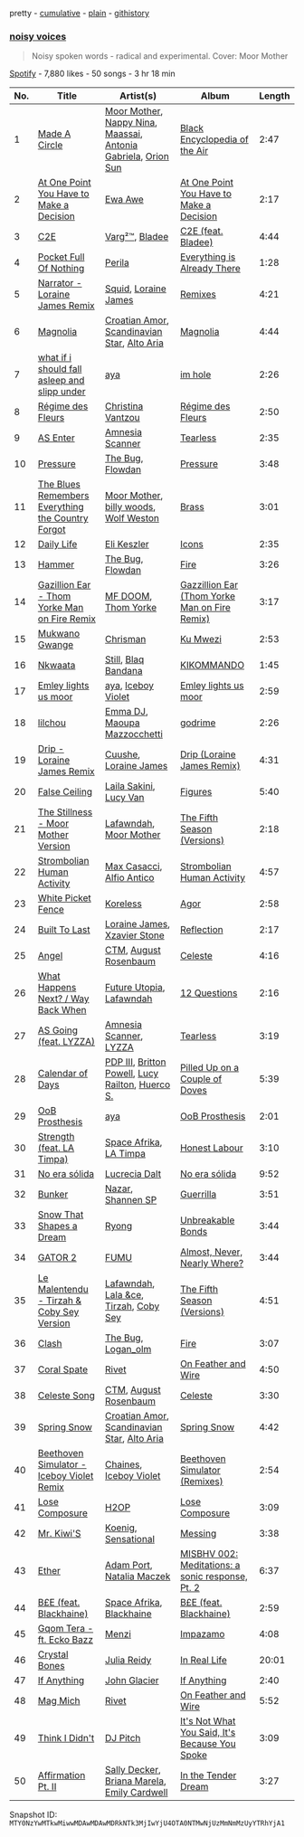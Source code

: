 pretty - [cumulative](/playlists/cumulative/37i9dQZF1DWTvAMsEfpIPP.md) - [plain](/playlists/plain/37i9dQZF1DWTvAMsEfpIPP) - [githistory](https://github.githistory.xyz/mackorone/spotify-playlist-archive/blob/main/playlists/plain/37i9dQZF1DWTvAMsEfpIPP)

### [noisy voices](https://open.spotify.com/playlist/37i9dQZF1DWTvAMsEfpIPP)

> Noisy spoken words \- radical and experimental\. Cover: Moor Mother

[Spotify](https://open.spotify.com/user/spotify) - 7,880 likes - 50 songs - 3 hr 18 min

| No. | Title | Artist(s) | Album | Length |
|---|---|---|---|---|
| 1 | [Made A Circle](https://open.spotify.com/track/6WLLSXgax1NNsAv9P6iH4P) | [Moor Mother](https://open.spotify.com/artist/4kANxfLenUobb7t5fHSrgA), [Nappy Nina](https://open.spotify.com/artist/021A20H2EVS9igRiNhozcx), [Maassai](https://open.spotify.com/artist/2Sk415hwNp1WKbB5VMZeMu), [Antonia Gabriela](https://open.spotify.com/artist/0yhgLDO2J8gcecPxFRYnzA), [Orion Sun](https://open.spotify.com/artist/2efrqekWSHlvhATD50AG3m) | [Black Encyclopedia of the Air](https://open.spotify.com/album/5MbfULVKirwaOOlA58Ja9J) | 2:47 |
| 2 | [At One Point You Have to Make a Decision](https://open.spotify.com/track/0nH0CyzZIVzKiW8GxA9FFW) | [Ewa Awe](https://open.spotify.com/artist/6UQuGNQMHFIfC93nesIdAE) | [At One Point You Have to Make a Decision](https://open.spotify.com/album/1znFxEPROT5Jh4Nfi0R14E) | 2:17 |
| 3 | [C2E](https://open.spotify.com/track/74CJp8baMkeO9ULS1g3zE6) | [Varg²™](https://open.spotify.com/artist/4g2EfgpanE2Z9LG1nQ9zNy), [Bladee](https://open.spotify.com/artist/2xvtxDNInKDV4AvGmjw6d1) | [C2E \(feat\. Bladee\)](https://open.spotify.com/album/4KNwxXWttQVP6AHrepO42A) | 4:44 |
| 4 | [Pocket Full Of Nothing](https://open.spotify.com/track/23wofBHXM8fua4bdKMNzeC) | [Perila](https://open.spotify.com/artist/5tWRKxz6TY4YfkdrMPGPPi) | [Everything is Already There](https://open.spotify.com/album/1he2AlYOWu58VJxZQPzdJK) | 1:28 |
| 5 | [Narrator \- Loraine James Remix](https://open.spotify.com/track/07Jh616nG8bAJlYCBSaADa) | [Squid](https://open.spotify.com/artist/685XjGzGztyivfR3fAjoxo), [Loraine James](https://open.spotify.com/artist/536qHynzDH1QviwhWY9dE3) | [Remixes](https://open.spotify.com/album/1ZGhNq2ktjOiiKP9Rimu2O) | 4:21 |
| 6 | [Magnolia](https://open.spotify.com/track/6JXvHo8tnOEOJPJpFCcDmB) | [Croatian Amor](https://open.spotify.com/artist/67QjO1hSxmYnra5p51qjig), [Scandinavian Star](https://open.spotify.com/artist/0IHVd7aU0SzB7t0HDiCWsp), [Alto Aria](https://open.spotify.com/artist/2fKzX6tkABWKK5MnXizpSR) | [Magnolia](https://open.spotify.com/album/5Pe3WSpP2eSJHgy3yNMpRj) | 4:44 |
| 7 | [what if i should fall asleep and slipp under](https://open.spotify.com/track/5PbAv2zXryIukY2K1VjuSR) | [aya](https://open.spotify.com/artist/0NKaRcyqHnynkv7UMsOhEH) | [im hole](https://open.spotify.com/album/2j1PArO05q8DBRRNuCPsr6) | 2:26 |
| 8 | [Régime des Fleurs](https://open.spotify.com/track/16xWwjg8p3T9n1aAptjIRp) | [Christina Vantzou](https://open.spotify.com/artist/4CMC2nnStv4EENjKBSDpKR) | [Régime des Fleurs](https://open.spotify.com/album/7cIyUAuwTnbQEvTIy5Nsju) | 2:50 |
| 9 | [AS Enter](https://open.spotify.com/track/0sSDu4nSr6Ajgv5tKen0do) | [Amnesia Scanner](https://open.spotify.com/artist/2J3LwjEkmryU6BSAubwbMF) | [Tearless](https://open.spotify.com/album/4oJgRPOIIRAIYprWRhKohZ) | 2:35 |
| 10 | [Pressure](https://open.spotify.com/track/0sK0hdtwpgK6S3O62j6Jtg) | [The Bug](https://open.spotify.com/artist/213i4NKah1DX9q0FNiKsuw), [Flowdan](https://open.spotify.com/artist/07CimrZi5vs9iEao47TNQ4) | [Pressure](https://open.spotify.com/album/4oTan2TJpE2e2VldWmUkhD) | 3:48 |
| 11 | [The Blues Remembers Everything the Country Forgot](https://open.spotify.com/track/6Ft2Uk7Y8GELALXtrcwl6G) | [Moor Mother](https://open.spotify.com/artist/4kANxfLenUobb7t5fHSrgA), [billy woods](https://open.spotify.com/artist/39vtb2iiz3079nqfL5nfFc), [Wolf Weston](https://open.spotify.com/artist/3yXX4ravNhsyB7XEuozPGo) | [Brass](https://open.spotify.com/album/2xU8y7tprnryyZndlYNNns) | 3:01 |
| 12 | [Daily Life](https://open.spotify.com/track/6MbzPtoYvaOuNnXnWoIdbN) | [Eli Keszler](https://open.spotify.com/artist/2YfqCdQFDp4c0s8F5Lkk4z) | [Icons](https://open.spotify.com/album/0Pw8GjF2XNrDNM3uIeV8QB) | 2:35 |
| 13 | [Hammer](https://open.spotify.com/track/79EAmQh3rRYcEg5mDVpiH7) | [The Bug](https://open.spotify.com/artist/213i4NKah1DX9q0FNiKsuw), [Flowdan](https://open.spotify.com/artist/07CimrZi5vs9iEao47TNQ4) | [Fire](https://open.spotify.com/album/4deCZBfXA0NZxLHRYpItqw) | 3:26 |
| 14 | [Gazillion Ear \- Thom Yorke Man on Fire Remix](https://open.spotify.com/track/4391OFJdcDJHJLzpEss9Do) | [MF DOOM](https://open.spotify.com/artist/2pAWfrd7WFF3XhVt9GooDL), [Thom Yorke](https://open.spotify.com/artist/4CvTDPKA6W06DRfBnZKrau) | [Gazzillion Ear \(Thom Yorke Man on Fire Remix\)](https://open.spotify.com/album/10QoJzEf3S3ebgG7shH2np) | 3:17 |
| 15 | [Mukwano Gwange](https://open.spotify.com/track/35ixiFSx7kYb1iDrOYSKWn) | [Chrisman](https://open.spotify.com/artist/3atHu8rA1gl18dlT9Ii7Ah) | [Ku Mwezi](https://open.spotify.com/album/7ehtvJsquRaWkT7hwKwx45) | 2:53 |
| 16 | [Nkwaata](https://open.spotify.com/track/1S15hPaHpdW1bQaYxN1s5H) | [Still](https://open.spotify.com/artist/5jQJNRUVKYhtxSjTn2fq07), [Blaq Bandana](https://open.spotify.com/artist/6itctwxsNACqfamAFUrPfh) | [KIKOMMANDO](https://open.spotify.com/album/4AtiXBv6CEXQliNqdW79KC) | 1:45 |
| 17 | [Emley lights us moor](https://open.spotify.com/track/3P8DRFvzTERk5swNssevcm) | [aya](https://open.spotify.com/artist/0NKaRcyqHnynkv7UMsOhEH), [Iceboy Violet](https://open.spotify.com/artist/2MWAoLoDTgex9peOU2Uc4C) | [Emley lights us moor](https://open.spotify.com/album/0tfnAygeaN4XvFzZi3Uuq5) | 2:59 |
| 18 | [lilchou](https://open.spotify.com/track/45wJHyMk8JoXp25weYzJb7) | [Emma DJ](https://open.spotify.com/artist/5WPBoQGyVEaa54xmfsKsXF), [Maoupa Mazzocchetti](https://open.spotify.com/artist/2DRMyBNnQGATkVnoy3omna) | [godrime](https://open.spotify.com/album/0nWyaY4g8Nifl9igVy8uaQ) | 2:26 |
| 19 | [Drip \- Loraine James Remix](https://open.spotify.com/track/71uDwJetL7mPJGbhIyb5Ug) | [Cuushe](https://open.spotify.com/artist/5mzIOU6Wu4mBabXE3OqhR5), [Loraine James](https://open.spotify.com/artist/536qHynzDH1QviwhWY9dE3) | [Drip \(Loraine James Remix\)](https://open.spotify.com/album/4r0RgTAqNSluaRN9CTv5XN) | 4:31 |
| 20 | [False Ceiling](https://open.spotify.com/track/0JYSWjXkSV8D1pDmcP7XOQ) | [Laila Sakini](https://open.spotify.com/artist/4oPgOwhDzwOWUOvfR8qPm1), [Lucy Van](https://open.spotify.com/artist/0jouS9J0IuJ4gbwEyr9WMM) | [Figures](https://open.spotify.com/album/6m2mpZaKC4qdo3IFvZby8m) | 5:40 |
| 21 | [The Stillness \- Moor Mother Version](https://open.spotify.com/track/05Yl4HwXHGG2huoYVqDIV7) | [Lafawndah](https://open.spotify.com/artist/7jHWye55igIZ6SsF4eXKkP), [Moor Mother](https://open.spotify.com/artist/4kANxfLenUobb7t5fHSrgA) | [The Fifth Season \(Versions\)](https://open.spotify.com/album/36b1h6b8WHww6yHJpemPSs) | 2:18 |
| 22 | [Strombolian Human Activity](https://open.spotify.com/track/65oFFh5enk1bqXy5VT94lu) | [Max Casacci](https://open.spotify.com/artist/708UCwKAEoZePtJokWoXUL), [Alfio Antico](https://open.spotify.com/artist/6hhvaRCYHX2EkRSRImkSY6) | [Strombolian Human Activity](https://open.spotify.com/album/3nbWWjhKQUja8TVJC7jsBb) | 4:57 |
| 23 | [White Picket Fence](https://open.spotify.com/track/3Jl1wfkdpzqlX9HdIgrOSM) | [Koreless](https://open.spotify.com/artist/3TsEEdpuuCN1G0dPxV4uOA) | [Agor](https://open.spotify.com/album/2mFlkozkxXwCdQgztSucRz) | 2:58 |
| 24 | [Built To Last](https://open.spotify.com/track/4Emwd8YdsemLJaS0dXafMi) | [Loraine James](https://open.spotify.com/artist/536qHynzDH1QviwhWY9dE3), [Xzavier Stone](https://open.spotify.com/artist/2B5R7iPmTXb1JTu78OOZJZ) | [Reflection](https://open.spotify.com/album/38kEdQNfhtwWShFqiqCnt7) | 2:17 |
| 25 | [Angel](https://open.spotify.com/track/10tqYxj1tDvrhvQBFNnau8) | [CTM](https://open.spotify.com/artist/7yaj7l8QczhEsLttuFDaRz), [August Rosenbaum](https://open.spotify.com/artist/60jACvCiMkGWezYS8VZXQ4) | [Celeste](https://open.spotify.com/album/5KVMzzZ01MJxw5Sd9qvdCY) | 4:16 |
| 26 | [What Happens Next? / Way Back When](https://open.spotify.com/track/0ZUgxcId58SaCaSY6pU6JB) | [Future Utopia](https://open.spotify.com/artist/1vlBj1Zv2y6dCNdGeIBsNo), [Lafawndah](https://open.spotify.com/artist/7jHWye55igIZ6SsF4eXKkP) | [12 Questions](https://open.spotify.com/album/5zh9ibSFLqUY91cKupwihN) | 2:16 |
| 27 | [AS Going \(feat\. LYZZA\)](https://open.spotify.com/track/792m8FCo4o4ZO1cMuZUlid) | [Amnesia Scanner](https://open.spotify.com/artist/2J3LwjEkmryU6BSAubwbMF), [LYZZA](https://open.spotify.com/artist/57xaBKepmdqQ6BjXkiHa4B) | [Tearless](https://open.spotify.com/album/4oJgRPOIIRAIYprWRhKohZ) | 3:19 |
| 28 | [Calendar of Days](https://open.spotify.com/track/4BCCwuUMSjpOzpoBJJ6eYo) | [PDP III](https://open.spotify.com/artist/2Esvw7cg26pnkY21vbFuos), [Britton Powell](https://open.spotify.com/artist/2JrU8x8JbXJRhiVNvvXpxV), [Lucy Railton](https://open.spotify.com/artist/7Gqr7VNPRfacOcjlqORrq9), [Huerco S.](https://open.spotify.com/artist/0Wy3xgOTkgtDlT9wJsOQjy) | [Pilled Up on a Couple of Doves](https://open.spotify.com/album/0J8haEuiXYtr6z7Pg4HFz6) | 5:39 |
| 29 | [OoB Prosthesis](https://open.spotify.com/track/4TMcSDtK369D37OcVxb6li) | [aya](https://open.spotify.com/artist/0NKaRcyqHnynkv7UMsOhEH) | [OoB Prosthesis](https://open.spotify.com/album/5k9eIfuaEa5Xd2kU0rEb8T) | 2:01 |
| 30 | [Strength \(feat\. LA Timpa\)](https://open.spotify.com/track/3D5wpeCGulAoD7L0n3i2Sn) | [Space Afrika](https://open.spotify.com/artist/6cU1HCzqStKzT3NUuaaCO5), [LA Timpa](https://open.spotify.com/artist/5Q6ahJqmdN5iYXkTujJIkC) | [Honest Labour](https://open.spotify.com/album/7Cr6BDi4l08zU8OCKC74Cq) | 3:10 |
| 31 | [No era sólida](https://open.spotify.com/track/3b2IWwGiwiHqI0AHW6Ejuy) | [Lucrecia Dalt](https://open.spotify.com/artist/4LC4vkseYrSEDd6MjZvOO9) | [No era sólida](https://open.spotify.com/album/4geSagGdLzudTyR6SW2mTo) | 9:52 |
| 32 | [Bunker](https://open.spotify.com/track/7cOGb5LFLi47IGhq1cNcx3) | [Nazar](https://open.spotify.com/artist/6JBAyC8fskYhZHKXI5VRdq), [Shannen SP](https://open.spotify.com/artist/7hcpmtt4sP0aEMCxypuGfK) | [Guerrilla](https://open.spotify.com/album/7u8dCtwdicIaDVBjNlqFAP) | 3:51 |
| 33 | [Snow That Shapes a Dream](https://open.spotify.com/track/6gnxt09fUihth1VOT0yaun) | [Ryong](https://open.spotify.com/artist/7emqeuffMfw23koyETW1Ri) | [Unbreakable Bonds](https://open.spotify.com/album/38SeEVaMSb68azIe93uI8l) | 3:44 |
| 34 | [GATOR 2](https://open.spotify.com/track/0wXIJppq32aTyEklv9YYDa) | [FUMU](https://open.spotify.com/artist/221dsZB1ur47zjjatwjYyn) | [Almost, Never, Nearly Where?](https://open.spotify.com/album/6ateegZq7Yi8668eATldrh) | 3:44 |
| 35 | [Le Malentendu \- Tirzah & Coby Sey Version](https://open.spotify.com/track/5XvqpKLspEhe7rxtTuTNDn) | [Lafawndah](https://open.spotify.com/artist/7jHWye55igIZ6SsF4eXKkP), [Lala &ce](https://open.spotify.com/artist/1AKP8Tnz8KfOdRM4mqvNtF), [Tirzah](https://open.spotify.com/artist/6f5lOlSFJw9K79gaNnmWAd), [Coby Sey](https://open.spotify.com/artist/0d0XAaRW0dxgAtvZ1clgLX) | [The Fifth Season \(Versions\)](https://open.spotify.com/album/36b1h6b8WHww6yHJpemPSs) | 4:51 |
| 36 | [Clash](https://open.spotify.com/track/7rf8KEugYYdIheUyPgAXXR) | [The Bug](https://open.spotify.com/artist/213i4NKah1DX9q0FNiKsuw), [Logan\_olm](https://open.spotify.com/artist/7ezXYwQkPrEkSXdVsFowz0) | [Fire](https://open.spotify.com/album/4deCZBfXA0NZxLHRYpItqw) | 3:07 |
| 37 | [Coral Spate](https://open.spotify.com/track/6JQVweDBJL6duzj1gEpMqN) | [Rivet](https://open.spotify.com/artist/0ZQHqRljz8Llvy5ah5Zdwi) | [On Feather and Wire](https://open.spotify.com/album/73qSKbNUDf6IZ7W64vuZOb) | 4:50 |
| 38 | [Celeste Song](https://open.spotify.com/track/63o2pUoRLVel5Fr14GQy9c) | [CTM](https://open.spotify.com/artist/7yaj7l8QczhEsLttuFDaRz), [August Rosenbaum](https://open.spotify.com/artist/60jACvCiMkGWezYS8VZXQ4) | [Celeste](https://open.spotify.com/album/5KVMzzZ01MJxw5Sd9qvdCY) | 3:30 |
| 39 | [Spring Snow](https://open.spotify.com/track/4fkZ5q8TjVStWUkDeU5qfc) | [Croatian Amor](https://open.spotify.com/artist/67QjO1hSxmYnra5p51qjig), [Scandinavian Star](https://open.spotify.com/artist/0IHVd7aU0SzB7t0HDiCWsp), [Alto Aria](https://open.spotify.com/artist/2fKzX6tkABWKK5MnXizpSR) | [Spring Snow](https://open.spotify.com/album/3l3DeVnMAOtSLZKSjLzJay) | 4:42 |
| 40 | [Beethoven Simulator \- Iceboy Violet Remix](https://open.spotify.com/track/3h9SM5DQAMjrUMDT6ZU1g0) | [Chaines](https://open.spotify.com/artist/5Ar85grJ6DKg5ZqMYXv8SC), [Iceboy Violet](https://open.spotify.com/artist/2MWAoLoDTgex9peOU2Uc4C) | [Beethoven Simulator \(Remixes\)](https://open.spotify.com/album/5sYwceuCMNaqtkP2yP2Mjj) | 2:54 |
| 41 | [Lose Composure](https://open.spotify.com/track/2U0NCNT73XVI9q7xyU2yCx) | [H2OP](https://open.spotify.com/artist/7KwjoeYz70pJROi8KkVyqT) | [Lose Composure](https://open.spotify.com/album/0vPXTHxZUGWYnfHL3FPxaz) | 3:09 |
| 42 | [Mr\. Kiwi'S](https://open.spotify.com/track/6oY3xv6LkWhfXSfVWuQG9c) | [Koenig](https://open.spotify.com/artist/7uYlXecabVlENClSudHKXm), [Sensational](https://open.spotify.com/artist/5tpTQATVJLKPd959d3W1hg) | [Messing](https://open.spotify.com/album/1cDC8nNahQRU7H2a1wZIiR) | 3:38 |
| 43 | [Ether](https://open.spotify.com/track/6rvOkOPBp1MqoI83o8fTb1) | [Adam Port](https://open.spotify.com/artist/2loEsOijJ6XiGzWYFXMIRk), [Natalia Maczek](https://open.spotify.com/artist/0SXDhVUYCrFdgKYRsA6ITv) | [MISBHV 002: Meditations: a sonic response, Pt\. 2](https://open.spotify.com/album/2fpLbGSfOODrMBSaJjxqFM) | 6:37 |
| 44 | [B£E \(feat\. Blackhaine\)](https://open.spotify.com/track/1x1SPwobzS3wYeAzVFA9tc) | [Space Afrika](https://open.spotify.com/artist/6cU1HCzqStKzT3NUuaaCO5), [Blackhaine](https://open.spotify.com/artist/5YUsQAApp3PLKOyhdyKPw5) | [B£E \(feat\. Blackhaine\)](https://open.spotify.com/album/7lTqQjncqnTKnDIuX0LLJa) | 2:59 |
| 45 | [Gqom Tera \- ft\. Ecko Bazz](https://open.spotify.com/track/0t1C8BlIqssHic6kRfDHYO) | [Menzi](https://open.spotify.com/artist/0us3Osmp1y1uKHBsGFlNuw) | [Impazamo](https://open.spotify.com/album/2hTm2DE2jIFU9CVfbG6LNR) | 4:08 |
| 46 | [Crystal Bones](https://open.spotify.com/track/4aqLCIw6vb4gp2zWe9OWqR) | [Julia Reidy](https://open.spotify.com/artist/1gf9bjTKL4LChr7JUuR1H7) | [In Real Life](https://open.spotify.com/album/3XgsuogAUiu0MHbsPqvvbj) | 20:01 |
| 47 | [If Anything](https://open.spotify.com/track/05Id2KGI1qVa67tQeg2MBh) | [John Glacier](https://open.spotify.com/artist/0FNfiTQCR5o3ounOlWzm1d) | [If Anything](https://open.spotify.com/album/0q29rzT91aR2Jy5EssSDPZ) | 2:40 |
| 48 | [Mag Mich](https://open.spotify.com/track/3LFNGdGIFnnpQ2Bz4G2wYx) | [Rivet](https://open.spotify.com/artist/0ZQHqRljz8Llvy5ah5Zdwi) | [On Feather and Wire](https://open.spotify.com/album/73qSKbNUDf6IZ7W64vuZOb) | 5:52 |
| 49 | [Think I Didn't](https://open.spotify.com/track/2VQAVoWm1WWmWwEmWl6NxE) | [DJ Pitch](https://open.spotify.com/artist/6gnPiTUdUPttmm5N8j7Rvy) | [It's Not What You Said, It's Because You Spoke](https://open.spotify.com/album/2nUMv0rGOYvmQGwIrbQQ1u) | 3:09 |
| 50 | [Affirmation Pt\. II](https://open.spotify.com/track/2k1u3DMlWX82JcaLy88Xvr) | [Sally Decker](https://open.spotify.com/artist/4a4XbzVUadFOng9sQsvp7l), [Briana Marela](https://open.spotify.com/artist/35iTyTjBjpcGsXWRui2ZvX), [Emily Cardwell](https://open.spotify.com/artist/5ypl6CBT7VZfDjDEnMExOH) | [In the Tender Dream](https://open.spotify.com/album/6mOXe8Zou8L1DUvebPX2G6) | 3:27 |

Snapshot ID: `MTY0NzYwMTkwMiwwMDAwMDAwMDRkNTk3MjIwYjU4OTA0NTMwNjUzMmNmMzUyYTRhYjA1`